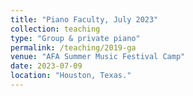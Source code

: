 ```yaml
---
title: "Piano Faculty, July 2023"
collection: teaching
type: "Group & private piano"
permalink: /teaching/2019-ga
venue: "AFA Summer Music Festival Camp"
date: 2023-07-09
location: "Houston, Texas."
---
```


<!-- Responsibilities
------
1. Designed and recorded asynchronous tutorials for harmonization, sight reading, transposition, and repertoire
2. Prepared students for major piano exam barriers
3. Sabbatical substitute for major professor: managed, trained, and mentored peer teaching 	assistants in the piano pedagogy, Fall 2021 -->

